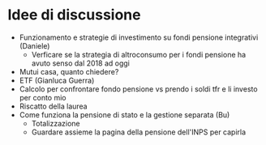 # Idee di discussione

-  Funzionamento e strategie di investimento su fondi pensione integrativi (Daniele)
   -  Verficare se la strategia di altroconsumo per i fondi pensione ha avuto senso dal 2018 ad oggi
-  Mutui casa, quanto chiedere?
-  ETF (Gianluca Guerra)
-  Calcolo per confrontare fondo pensione vs prendo i soldi tfr e li investo per conto mio
-  Riscatto della laurea
- Come funziona la pensione di stato e la gestione separata (Bu)
  - Totalizzazione
  - Guardare assieme la pagina della pensione dell'INPS per capirla

